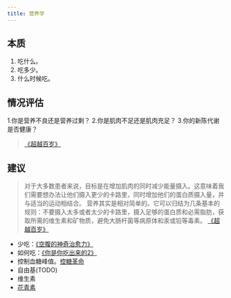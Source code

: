 ```yaml
---
title: 营养学
---
```


## 本质
1. 吃什么。
2. 吃多少。
3. 什么时候吃。

## 情况评估
1.你是营养不良还是营养过剩？
2.你是肌肉不足还是肌肉充足？
3.你的新陈代谢是否健康？
> [《超越百岁》](../resource/books/outlive.md)

## 建议
> 对于大多数患者来说，目标是在增加肌肉的同时减少能量摄入。这意味着我们需要想办法让他们摄入更少的卡路里，同时增加他们的蛋白质摄入量，并与适当的运动相结合。
> 营养其实是相对简单的。它可以归结为几条基本的规则：不要摄入太多或者太少的卡路里，摄入足够的蛋白质和必需脂肪，获取所需的维生素和矿物质，避免大肠杆菌等病原体和汞或铅等毒素。
> [《超越百岁》](../resource/books/outlive.md)

* 少吃：[《空腹的神奇治愈力》](./resource/eat-less.md) 
* 如何吃：[《你是你吃出来的2》](./resource/you-are-what-you-eat-2.md)
* 控制血糖峰值。[控糖革命](./resource/glucose-revolution.md)
* 自由基(TODO)
* 维生素
* [花青素](./resource/anthocyanidin.md)
